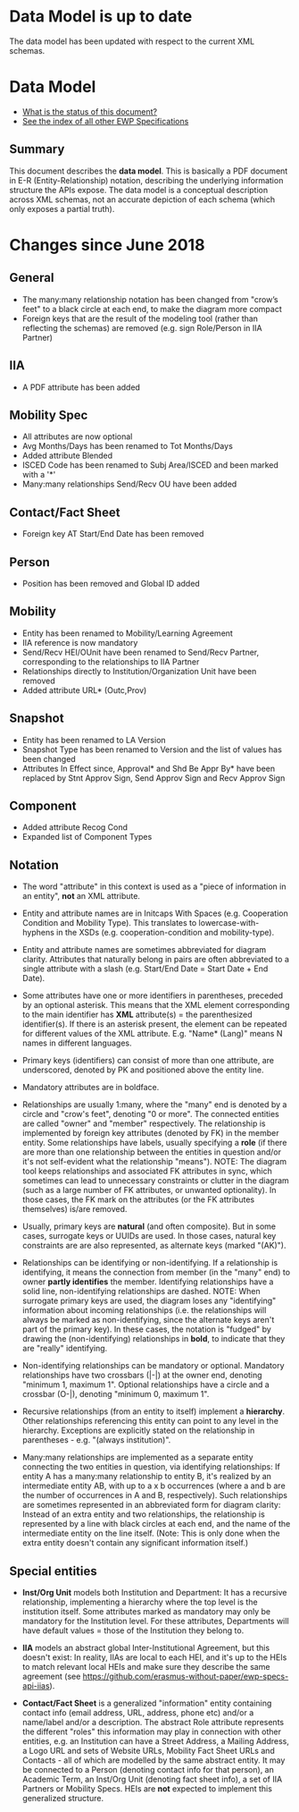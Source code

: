 Data Model is up to date
========================

The data model has been updated with respect to the current XML schemas.

Data Model
==========

* [What is the status of this document?][statuses]
* [See the index of all other EWP Specifications][develhub]

Summary
-------

This document describes the **data model**. This is basically a PDF document 
in E-R (Entity-Relationship) notation, describing the underlying information
structure the APIs expose. The data model is a conceptual description across
XML schemas, not an accurate depiction of each schema (which only exposes a
partial truth).

Changes since June 2018
=======================

General
-------
* The many:many relationship notation has been changed from "crow’s feet"
  to a black circle at each end, to make the diagram more compact
* Foreign keys that are the result of the modeling tool (rather than
  reflecting the schemas) are removed (e.g. sign Role/Person in IIA Partner)

IIA
---
* A PDF attribute has been added

Mobility Spec
-------------
* All attributes are now optional
* Avg Months/Days has been renamed to Tot Months/Days
* Added attribute Blended
* ISCED Code has been renamed to Subj Area/ISCED and been marked with a '*'
* Many:many relationships Send/Recv OU have been added

Contact/Fact Sheet
------------------
* Foreign key AT Start/End Date has been removed

Person
------
* Position has been removed and Global ID added

Mobility
--------
* Entity has been renamed to Mobility/Learning Agreement
* IIA reference is now mandatory
* Send/Recv HEI/OUnit have been renamed to Send/Recv Partner, corresponding
  to the relationships to IIA Partner
* Relationships directly to Institution/Organization Unit have been removed
* Added attribute URL* (Outc,Prov)

Snapshot
--------
* Entity has been renamed to LA Version
* Snapshot Type has been renamed to Version and the list of values has been
  changed
* Attributes In Effect since, Approval* and Shd Be Appr By* have been
  replaced by Stnt Approv Sign, Send Approv Sign and Recv Approv Sign

Component
---------
* Added attribute Recog Cond
* Expanded list of Component Types

Notation
--------

 * The word "attribute" in this context is used as a "piece of information
   in an entity", **not** an XML attribute.

 * Entity and attribute names are in Initcaps With Spaces (e.g. Cooperation
   Condition and Mobility Type). This translates to lowercase-with-hyphens in
   the XSDs (e.g. cooperation-condition and mobility-type).

 * Entity and attribute names are sometimes abbreviated for diagram clarity.
   Attributes that naturally belong in pairs are often abbreviated to a single
   attribute with a slash (e.g. Start/End Date = Start Date + End Date).

 * Some attributes have one or more identifiers in parentheses, preceded by an
   optional asterisk. This means that the XML element corresponding to the main
   identifier has **XML** attribute(s) = the parenthesized identifier(s).
   If there is an asterisk present, the element can be repeated for different
   values of the XML attribute. E.g. "Name* (Lang)" means N names in different
   languages.

 * Primary keys (identifiers) can consist of more than one attribute, are
   underscored, denoted by PK and positioned above the entity line.

 * Mandatory attributes are in boldface.

 * Relationships are usually 1:many, where the "many" end is denoted by
   a circle and "crow's feet", denoting "0 or more". The connected entities are
   called "owner" and "member" respectively. The relationship is implemented by
   foreign key attributes (denoted by FK) in the member entity. Some
   relationships have labels, usually specifying a **role** (if there are more
   than one relationship between the entities in question and/or it's not
   self-evident what the relationship "means"). NOTE: The diagram tool keeps
   relationships and associated FK attributes in sync, which sometimes can lead
   to unnecessary constraints or clutter in the diagram (such as a large number
   of FK attributes, or unwanted optionality). In those cases, the FK mark on
   the attributes (or the FK attributes themselves) is/are removed.

 * Usually, primary keys are **natural** (and often composite). But in some
   cases, surrogate keys or UUIDs are used. In those cases, natural key
   constraints are are also represented, as alternate keys (marked "(AK)").

 * Relationships can be identifying or non-identifying. If a relationship is
   identifying, it means the connection from member (in the "many" end) to
   owner **partly identifies** the member. Identifying relationships have a
   solid line, non-identifying relationships are dashed. NOTE: When surrogate
   primary keys are used, the diagram loses any "identifying" information about
   incoming relationships (i.e. the relationships will always be marked as
   non-identifying, since the alternate keys aren't part of the primary key).
   In these cases, the notation is "fudged" by drawing the (non-identifying)
   relationships in **bold**, to indicate that they are "really" identifying.

 * Non-identifying relationships can be mandatory or optional. Mandatory
   relationships have two crossbars (|-|) at the owner end, denoting "minimum
   1, maximum 1". Optional relationships have a circle and a crossbar (O-|),
   denoting "minimum 0, maximum 1".

 * Recursive relationships (from an entity to itself) implement a **hierarchy**.
   Other relationships referencing this entity can point to any level in the
   hierarchy. Exceptions are explicitly stated on the relationship in
   parentheses - e.g. "(always institution)".

 * Many:many relationships are implemented as a separate entity connecting the
   two entities in question, via identifying relationships: If entity A has a
   many:many relationship to entity B, it's realized by an intermediate entity
   AB, with up to a x b occurrences (where a and b are the number of occurrences
   in A and B, respectively). Such relationships are sometimes represented in an
   abbreviated form for diagram clarity: Instead of an extra entity and two
   relationships, the relationship is represented by a line with black circles
   at each end, and the name of the intermediate entity on the line itself.
   (Note: This is only done when the extra entity doesn't contain any significant
   information itself.)


Special entities
----------------
 * **Inst/Org Unit** models both Institution and Department: It has a recursive
   relationship, implementing a hierarchy where the top level is the institution
   itself. Some attributes marked as mandatory may only be mandatory for the
   Institution level. For these attributes, Departments will have default values
   = those of the Institution they belong to.

 * **IIA** models an abstract global Inter-Institutional Agreement, but this
   doesn't exist: In reality, IIAs are local to each HEI, and it's up to the
   HEIs to match relevant local HEIs and make sure they describe the same
   agreement (see https://github.com/erasmus-without-paper/ewp-specs-api-iias).

 * **Contact/Fact Sheet** is a generalized "information" entity containing
   contact info (email address, URL, address, phone etc) and/or a name/label
   and/or a description. The abstract Role attribute represents the different
   "roles" this information may play in connection with other entities, e.g.
   an Institution can have a Street Address, a Mailing Address, a Logo URL and
   sets of Website URLs, Mobility Fact Sheet URLs and Contacts - all of which
   are modelled by the same abstract entity. It may be connected to a Person
   (denoting contact info for that person), an Academic Term, an Inst/Org Unit
   (denoting fact sheet info), a set of IIA Partners or Mobility Specs. HEIs
   are **not** expected to implement this generalized structure.


[develhub]: http://developers.erasmuswithoutpaper.eu/
[statuses]: https://github.com/erasmus-without-paper/ewp-specs-management#statuses
[discovery-api]: https://github.com/erasmus-without-paper/ewp-specs-api-discovery
[echo]: https://github.com/erasmus-without-paper/ewp-specs-api-echo
[error-handling]: https://github.com/erasmus-without-paper/ewp-specs-architecture#error-handling
